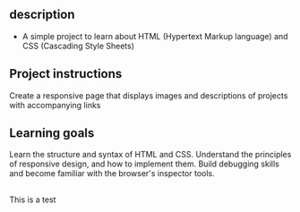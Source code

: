 ## description

* A simple project to learn about HTML (Hypertext Markup language) and CSS (Cascading Style Sheets)

## Project instructions
Create a responsive page that displays images and descriptions of projects with accompanying links

## Learning goals
Learn the structure and syntax of HTML and CSS. Understand the principles of responsive design, and how to implement them. Build debugging skills and become familiar with the browser's inspector tools.

##
This is a test
